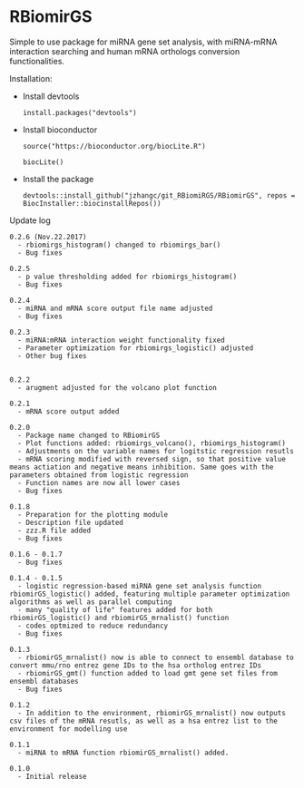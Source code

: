 # RBiomirGS
Simple to use package for miRNA gene set analysis, with miRNA-mRNA interaction searching and human mRNA orthologs conversion functionalities.

Installation:

  - Install devtools
  
        install.packages("devtools")
    
  - Install bioconductor
  
        source("https://bioconductor.org/biocLite.R")
      
        biocLite()
    
  - Install the package
  
        devtools::install_github("jzhangc/git_RBiomiRGS/RBiomirGS", repos = BiocInstaller::biocinstallRepos())   

Update log

    0.2.6 (Nov.22.2017)
      - rbiomirgs_histogram() changed to rbiomirgs_bar()
      - Bug fixes
    
    0.2.5
      - p value thresholding added for rbiomirgs_histogram()
      - Bug fixes

    0.2.4
      - miRNA and mRNA score output file name adjusted
      - Bug fixes

    0.2.3
      - miRNA:mRNA interaction weight functionality fixed
      - Parameter optimization for rbiomirgs_logistic() adjusted
      - Other bug fixes
    
    
    0.2.2 
      - arugment adjusted for the volcano plot function
    
    0.2.1 
      - mRNA score output added

    0.2.0
      - Package name changed to RBiomirGS
      - Plot functions added: rbiomirgs_volcano(), rbiomirgs_histogram()
      - Adjustments on the variable names for logitstic regression resutls
      - mRNA scoring modified with reversed sign, so that positive value means actiation and negative means inhibition. Same goes with the parameters obtained from logistic regression
      - Function names are now all lower cases
      - Bug fixes
    
    0.1.8
      - Preparation for the plotting module
      - Description file updated
      - zzz.R file added
      - Bug fixes

    0.1.6 - 0.1.7
      - Bug fixes

    0.1.4 - 0.1.5 
      - logistic regression-based miRNA gene set analysis function rbiomirGS_logistic() added, featuring multiple parameter optimization algorithms as well as parallel computing
      - many "quality of life" features added for both rbiomirGS_logistic() and rbiomirGS_mrnalist() function
      - codes optmized to reduce redundancy 
      - Bug fixes
    
    0.1.3
      - rbiomirGS_mrnalist() now is able to connect to ensembl database to convert mmu/rno entrez gene IDs to the hsa ortholog entrez IDs
      - rbiomirGS_gmt() function added to load gmt gene set files from ensembl databases
      - Bug fixes

    0.1.2
      - In addition to the environment, rbiomirGS_mrnalist() now outputs csv files of the mRNA resutls, as well as a hsa entrez list to the environment for modelling use

    0.1.1
      - miRNA to mRNA function rbiomirGS_mrnalist() added.

    0.1.0 
      - Initial release
